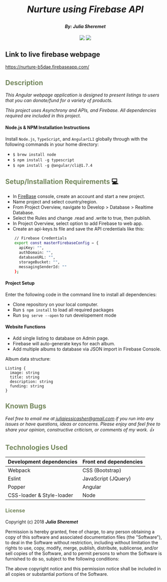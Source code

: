 # _<p align="center">Nurture using Firebase API</p>_

#### _**<p align="center">By: Julia Sheremet</p>**_

<p align="center">  
<a href="https://opensource.org/licenses/MIT"><img src="https://img.shields.io/badge/license-MIT-blue.svg"></a>
<a href="https://github.com/RichardLitt/standard-readme"><img src="https://img.shields.io/badge/readme%20style-standard-brightgreen.svg?style=flat-square"></a>
</p>

## Link to live firebase webpage
https://nurture-b5dae.firebaseapp.com/

## <span style="color:#74875d;">Description</span>

_This Angular webpage application is designed to present listings to users that you can donate/fund for a variety of products._

_This project uses Asynchrony and APIs, and Firebase. All dependencies required are included in this project._

#### Node.js & NPM Installation Instructions
  Install `Node.js`, `TypeScript`, and `AngularCLI` globally through with the following commands in your home directory:
   * `$ brew install node`
   * `$ npm install -g typescript`    
   * `$ npm install -g @angular/cli@1.7.4`
    
## <span style="color:#74875d;">Setup/Installation Requirements</span> :computer:
* In <a href="https://firebase.google.com/">FireBase</a> console, create an account and start a new project.
* Name project and select country/region.
* From Project Overview, navigate to Develop > Database > Realtime Database.
* Select the Rules and change .read and .write to true, then publish.
* In Project Overview, select option to add Firebase to web app.
* Create an api-keys.ts file and save the API credentials like this:
````sh
    // Firebase Credentials
    export const masterFirebaseConfig = {
      apiKey: "",
      authDomain: "",
      databaseURL: "",
      storageBucket: "",
      messagingSenderId: ""
    };
````

#### Project Setup
  Enter the following code in the command line to install all dependencies:
  * Clone repository on your local computer.
  * Run `$ npm install` to load all required packages
  * Run `$ng serve --open` to run developement mode
  
#### Website Functions
  * Add single listing to database on Admin page.
  * Firebase will auto-generate keys for each album.
  * Add multiple albums to database via JSON import in Firebase Console.

  Album data structure:
  ````
  Listing {
    image: string
    title: string
    description: string
    funding: string
  }
````
 
## <span style="color:#74875d;">Known Bugs</span>

_Feel free to email me at [juliajessicasher@gmail.com](mailto:juliajessicasher@gmail.com) if you run into any issues or have questions, ideas or concerns. Please enjoy and feel free to share your opinion, constructive criticism, or comments of my work. :+1:_

## <span style="color:#74875d;">Technologies Used</span>

| Development dependencies | Front end dependencies |
| :------------ | :------------- |
| Webpack | CSS (Bootstrap) |
| Eslint | JavaScript (JQuery) |
| Popper | Angular |
| CSS-loader & Style-loader | Node |

### <span style="color:#74875d;">License</span>

Copyright (c) 2018 ****_Julia Sheremet_****

Permission is hereby granted, free of charge, to any person obtaining a copy of this software and associated documentation files (the "Software"), to deal in the Software without restriction, including without limitation the rights to use, copy, modify, merge, publish, distribute, sublicense, and/or sell copies of the Software, and to permit persons to whom the Software is furnished to do so, subject to the following conditions:

The above copyright notice and this permission notice shall be included in all copies or substantial portions of the Software.
